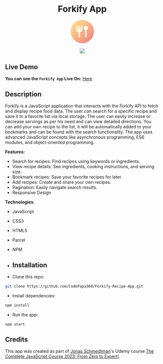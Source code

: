 <h1 align="center">Forkify App</h1>
<p align="center">
    <img src="./src/img/favicon.png" alt="Logo" width="15%" height="auto">
 </p>

<p align="center">
  <img src="https://user-images.githubusercontent.com/112414082/210066803-89a9c1c5-d318-4f81-8508-520f39545e84.png" style="height: 600px; margin: 0 auto"/>
</p>

 ## Live Demo
**You can see the `Forkify App` Live On:** [Here](https://forkify-barak-kuzi.netlify.app/)

## Description
Forkify is a JavaScript application that interacts with the Forkify API to fetch and display recipe food data. 
The user can search for a specific recipe and save it to a favorite list via local storage. 
The user can easily increase or decrease servings as per his need and can view detailed directions. 
You can add your own recipe to the list, it will be automatically added to your bookmarks and can be found with the search functionality.
The app uses advanced JavaScript concepts like asynchronous programming, ES6 modules, and object-oriented programming.

**Features:**
- Search for recipes: Find recipes using keywords or ingredients.
- View recipe details: See ingredients, cooking instructions, and serving size.
- Bookmark recipes: Save your favorite recipes for later.
- Add recipes: Create and share your own recipes.
- Pagination: Easily navigate search results.
- Responsive Design

**Technologies**:
- JavaScript
- CSS3
- HTML5
- Parcel
- NPM

- ## Installation

- Clone this repo:

```sh
git clone https://github.com/CodePapa360/Forkify-Recipe-App.git
```

- Install dependencies:

```sh
npm install
```

- Run the app:

```sh
npm start
```

## Credits

This app was created as part of [Jonas Schmedtman](https://twitter.com/jonasschmedtman)'s Udemy course [The Complete JavaScript Course 2023: From Zero to Expert!](https://www.udemy.com/course/the-complete-javascript-course/).
